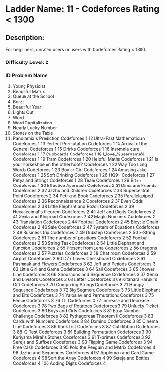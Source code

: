 # Ladder Name: 11 - Codeforces Rating < 1300

## Description:
For beginners, unrated users or users with Codeforces Rating < 1300.

### Difficulty Level: 2
### ID	Problem Name	
1.	Young Physicist	
2.	Beautiful Matrix 
3.	Queue at the School	
4.	Borze	
5.	Beautiful Year
6.	Lights Out
7.	Word
8.	Word Capitalization	
9.	Nearly Lucky Number	
10.	Stones on the Table	
11.	Panoramix's Prediction	Codeforces	1
12	Ultra-Fast Mathematician	Codeforces	1
13	Perfect Permutation	Codeforces	1
14	Arrival of the General	Codeforces	1
15	Drinks	Codeforces	1
16	Insomnia cure	Codeforces	1
17	Cupboards	Codeforces	1
18	I_love_\%username\%	Codeforces	1
19	Tram	Codeforces	1
20	Helpful Maths	Codeforces	1
21	Is your horseshoe on the other hoof?	Codeforces	1
22	Way Too Long Words	Codeforces	1
23	Boy or Girl	Codeforces	1
24	Amusing Joke	Codeforces	1
25	Soft Drinking	Codeforces	1
26	HQ9+	Codeforces	1
27	Petya and Strings	Codeforces	1
28	Team	Codeforces	1
29	Bit++	Codeforces	1
30	Effective Approach	Codeforces	2
31	Dima and Friends	Codeforces	2
32	Jzzhu and Children	Codeforces	2
33	Supercentral Point	Codeforces	2
34	Petr and Book	Codeforces	2
35	Parallelepiped	Codeforces	2
36	Reconnaissance 2	Codeforces	2
37	Even Odds	Codeforces	2
38	Little Elephant and Rozdil	Codeforces	2
39	Hexadecimal's theorem	Codeforces	2
40	Jeff and Digits	Codeforces	2
41	Xenia and Ringroad	Codeforces	2
42	Magic Numbers	Codeforces	2
43	Translation	Codeforces	2
44	Football	Codeforces	2
45	Bicycle Chain	Codeforces	2
46	Sale	Codeforces	2
47	System of Equations	Codeforces	2
48	Business trip	Codeforces	2
49	Dubstep	Codeforces	2
50	k-String	Codeforces	2
51	The number of positions	Codeforces	2
52	Football	Codeforces	2
53	String Task	Codeforces	2
54	Little Elephant and Function	Codeforces	2
55	Present from Lena	Codeforces	2
56	Dragons	Codeforces	2
57	Puzzles	Codeforces	2
58	Chat room	Codeforces	2
59	Airport	Codeforces	2
60	DZY Loves Chessboard	Codeforces	3
61	Pashmak and Flowers	Codeforces	3
62	Jeff and Periods	Codeforces	3
63	Little Girl and Game	Codeforces	3
64	Sail	Codeforces	3
65	Shower Line	Codeforces	3
66	Shooshuns and Sequence	Codeforces	3
67	Xenia and Divisors	Codeforces	3
68	Letter	Codeforces	3
69	Kitahara Haruki's Gift	Codeforces	3
70	Comparing Strings	Codeforces	3
71	Hungry Sequence	Codeforces	3
72	Big Segment	Codeforces	3
73	Little Elephant and Bits	Codeforces	3
74	Yaroslav and Permutations	Codeforces	3
75	Fence	Codeforces	3
76	TL	Codeforces	3
77	Increase and Decrease	Codeforces	3
78	Two Bags of Potatoes	Codeforces	3
79	Unlucky Ticket	Codeforces	3
80	Boys and Girls	Codeforces	3
81	Easy Number Challenge	Codeforces	3
82	Pythagorean Theorem II	Codeforces	3
83	Cards with Numbers	Codeforces	3
84	Domino	Codeforces	3
85	Cinema Line	Codeforces	3
86	Rank List	Codeforces	3
87	Cut Ribbon	Codeforces	3
88	IQ Test	Codeforces	3
89	Building Permutation	Codeforces	3
90	Kuriyama Mirai's Stones	Codeforces	3
91	T-primes	Codeforces	3
92	Sereja and Suffixes	Codeforces	3
93	Flipping Game	Codeforces	3
94	Free Cash	Codeforces	3
95	Polo the Penguin and Matrix	Codeforces	4
96	Jzzhu and Sequences	Codeforces	4
97	Appleman and Card Game	Codeforces	4
98	Sort the Array	Codeforces	4
99	Sereja and Bottles	Codeforces	4
100	Adding Digits	Codeforces	4
